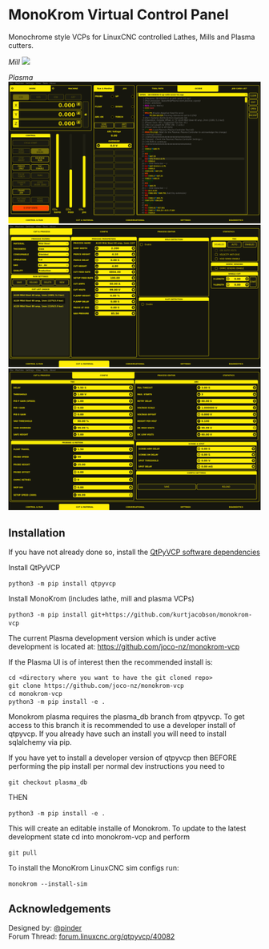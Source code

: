 # MonoKrom Virtual Control Panel

Monochrome style VCPs for LinuxCNC controlled Lathes, Mills and Plasma cutters.

*Mill*
![](docs/images/Web19201.png)


*Plasma*
![](docs/images/plasma/main.png)
![](docs/images/plasma/cut_material.png)
![](docs/images/plasma/cut_material_config.png)



## Installation

If you have not already done so, install the [QtPyVCP software dependencies](http://www.qtpyvcp.com/install/prerequisites.html#software-dependencies)

Install QtPyVCP

`python3 -m pip install qtpyvcp`

Install MonoKrom (includes lathe, mill and plasma VCPs)

`python3 -m pip install git+https://github.com/kurtjacobson/monokrom-vcp`


The current Plasma development version which is under active development is located at:
https://github.com/joco-nz/monokrom-vcp

If the Plasma UI is of interest then the recommended install is:

```
cd <directory where you want to have the git cloned repo>
git clone https://github.com/joco-nz/monokrom-vcp
cd monokrom-vcp
python3 -m pip install -e .
```

Monokrom plasma requires the plasma_db branch from qtpyvcp.  To get access to this branch it is recommended to use a developer install of qtpyvcp. If you already have such an install you will need to install sqlalchemy via pip.

If you have yet to install a developer version of qtpyvcp then BEFORE performing the pip install per normal dev instructions you need to

`git checkout plasma_db`

THEN

`python3 -m pip install -e .`

This will create an editable installe of Monokrom.  To update to the latest development state cd into monokrom-vcp and perform

`git pull`


To install the MonoKrom LinuxCNC sim configs run:

`monokrom --install-sim`


## Acknowledgements

Designed by: [@pinder](https://forum.linuxcnc.org/cb-profile/pinder)  
Forum Thread: [forum.linuxcnc.org/qtpyvcp/40082](https://forum.linuxcnc.org/qtpyvcp/40082)
